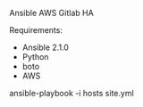 Ansible AWS Gitlab HA

Requirements:

 - Ansible 2.1.0
 - Python
 - boto
 - AWS
 
 ansible-playbook -i hosts site.yml
